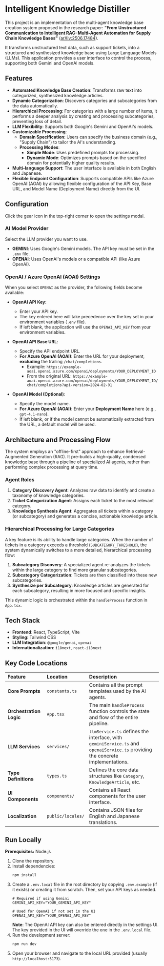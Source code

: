 # Intelligent Knowledge Distiller

This project is an implementation of the multi-agent knowledge base creation system proposed in the research paper: **"From Unstructured Communication to Intelligent RAG: Multi-Agent Automation for Supply Chain Knowledge Bases"** ([arXiv:2506.17484](https://arxiv.org/abs/2506.17484)).

It transforms unstructured text data, such as support tickets, into a structured and synthesized knowledge base using Large Language Models (LLMs). This application provides a user interface to control the process, supporting both Gemini and OpenAI models.

## Features

- **Automated Knowledge Base Creation**: Transforms raw text into categorized, synthesized knowledge articles.
- **Dynamic Categorization**: Discovers categories and subcategories from the data automatically.
- **Hierarchical Processing**: For categories with a large number of items, it performs a deeper analysis by creating and processing subcategories, preventing loss of detail.
- **LLM Flexibility**: Supports both Google's Gemini and OpenAI's models.
- **Customizable Processing**:
    - **Domain Specification**: Users can specify the business domain (e.g., "Supply Chain") to tailor the AI's understanding.
    - **Processing Modes**:
        - **Simple Mode**: Uses predefined prompts for processing.
        - **Dynamic Mode**: Optimizes prompts based on the specified domain for potentially higher quality results.
- **Multi-language Support**: The user interface is available in both English and Japanese.
- **Flexible Endpoint Configuration**: Supports compatible APIs like Azure OpenAI (AOAI) by allowing flexible configuration of the API Key, Base URL, and Model Name (Deployment Name) directly from the UI.

## Configuration

Click the gear icon in the top-right corner to open the settings modal.

### AI Model Provider

Select the LLM provider you want to use.

- **GEMINI**: Uses Google's Gemini models. The API key must be set in the `.env` file.
- **OPENAI**: Uses OpenAI's models or a compatible API (like Azure OpenAI).

### OpenAI / Azure OpenAI (AOAI) Settings

When you select `OPENAI` as the provider, the following fields become available:

- **OpenAI API Key**:
  - Enter your API key.
  - The key entered here will take precedence over the key set in your environment variables (`.env` file).
  - If left blank, the application will use the `OPENAI_API_KEY` from your environment variables.

- **OpenAI API Base URL**:
  - Specify the API endpoint URL.
  - **For Azure OpenAI (AOAI)**: Enter the URL for your deployment, **excluding** the trailing `/chat/completions`.
    - Example: `https://example-aoai.openai.azure.com/openai/deployments/YOUR_DEPLOYMENT_ID`
    - From the original URL: `https://example-aoai.openai.azure.com/openai/deployments/YOUR_DEPLOYMENT_ID/chat/completions?api-version=2024-02-01`

- **OpenAI Model (Optional)**:
  - Specify the model name.
  - **For Azure OpenAI (AOAI)**: Enter your **Deployment Name** here (e.g., `gpt-4.1-nano`).
  - If left blank, or if the model cannot be automatically extracted from the URL, a default model will be used.

## Architecture and Processing Flow

The system employs an "offline-first" approach to enhance Retrieval-Augmented Generation (RAG). It pre-builds a high-quality, condensed knowledge base through a pipeline of specialized AI agents, rather than performing complex processing at query time.

### Agent Roles

1.  **Category Discovery Agent**: Analyzes raw data to identify and create a taxonomy of knowledge categories.
2.  **Ticket Categorization Agent**: Assigns each ticket to the most relevant category.
3.  **Knowledge Synthesis Agent**: Aggregates all tickets within a category (or subcategory) and generates a concise, actionable knowledge article.

### Hierarchical Processing for Large Categories

A key feature is its ability to handle large categories. When the number of tickets in a category exceeds a threshold (`SUBCATEGORY_THRESHOLD`), the system dynamically switches to a more detailed, hierarchical processing flow:

1.  **Subcategory Discovery**: A specialized agent re-analyzes the tickets within the large category to find more granular subcategories.
2.  **Subcategory Categorization**: Tickets are then classified into these new subcategories.
3.  **Synthesize per Subcategory**: Knowledge articles are generated for each subcategory, resulting in more focused and specific insights.

This dynamic logic is orchestrated within the `handleProcess` function in `App.tsx`.

## Tech Stack

- **Frontend**: React, TypeScript, Vite
- **Styling**: Tailwind CSS
- **LLM Integration**: `@google/genai`, `openai`
- **Internationalization**: `i18next`, `react-i18next`

## Key Code Locations

| Feature | Location | Description |
| :--- | :--- | :--- |
| **Core Prompts** | `constants.ts` | Contains all the prompt templates used by the AI agents. |
| **Orchestration Logic** | `App.tsx` | The main `handleProcess` function controls the state and flow of the entire pipeline. |
| **LLM Services** | `services/` | `llmService.ts` defines the interface, with `geminiService.ts` and `openaiService.ts` providing the concrete implementations. |
| **Type Definitions** | `types.ts` | Defines the core data structures like `Category`, `KnowledgeArticle`, etc. |
| **UI Components** | `components/` | Contains all React components for the user interface. |
| **Localization** | `public/locales/` | Contains JSON files for English and Japanese translations. |

## Run Locally

**Prerequisites:** Node.js

1.  Clone the repository.
2.  Install dependencies:
    ```bash
    npm install
    ```
3.  Create a `.env.local` file in the root directory by copying `.env.example` (if it exists) or creating it from scratch. Then, set your API keys as needed.
    ```
    # Required if using Gemini
    GEMINI_API_KEY="YOUR_GEMINI_API_KEY"

    # Used for OpenAI if not set in the UI
    OPENAI_API_KEY="YOUR_OPENAI_API_KEY"
    ```
    **Note**: The OpenAI API key can also be entered directly in the settings UI. The key provided in the UI will override the one in the `.env.local` file.
4.  Run the development server:
    ```bash
    npm run dev
    ```
5.  Open your browser and navigate to the local URL provided (usually `http://localhost:5173`).
